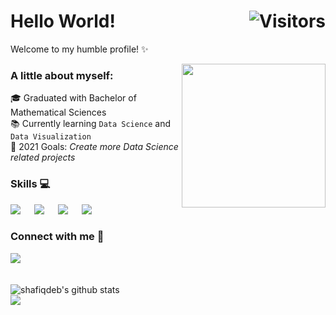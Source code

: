 

# Hello World! <img align="right" alt="Visitors" src="https://visitor-badge.laobi.icu/badge?page_id=shafiqdeb.shafiqdeb"/>
Welcome to my humble profile! ✨ <br>

<img align='right' src="https://media.giphy.com/media/M9gbBd9nbDrOTu1Mqx/giphy.gif" width="230">

### A little about myself:
🎓 Graduated with Bachelor of Mathematical Sciences <br>
📚 Currently learning `Data Science` and `Data Visualization` <br>
📝 2021 Goals: *Create more Data Science related projects* <br>

### Skills 💻

[![](https://img.shields.io/badge/Python-3776AB?style=for-the-badge&logo=python&logoColor=white)](#) &emsp;
[![](https://img.shields.io/badge/Pandas-3e5e78?style=for-the-badge&logo=pandas&logoColor=white)](#) &emsp;
[![](https://img.shields.io/badge/numpy-695170?style=for-the-badge&logo=numpy&logoColor=white)](#) &emsp;
[![](https://img.shields.io/badge/ScikitLearn-389cc7?style=for-the-badge&logo=scikit-learn&logoColor=white)](#) &emsp;

### Connect with me 👥

[![](https://img.shields.io/badge/LinkedIn-0077B5?style=for-the-badge&logo=linkedin&logoColor=white)](https://www.linkedin.com/in/shafiqdebayan/) &emsp;

<br>
<img align="left" src="https://github-readme-stats.vercel.app/api?username=shafiqdeb&show_icons=true&theme=dark&count_private=true&icon_color=439975&text_color=6e6e6e" alt="shafiqdeb's github stats">
<br>
<img align="left" src="https://github-readme-stats.vercel.app/api/top-langs/?username=shafiqdeb&theme=dark&layout=compact&exclude_repo=IoT-Libraries,Hackerrank-Codes">
<br>


